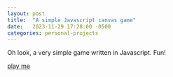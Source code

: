 ```yaml
---
layout: post
title:  "A simple Javascript canvas game"
date:   2023-11-29 17:28:00 -0500
categories: personal-projects
---
```


Oh look, a very simple game written in Javascript.  Fun!


[play me](https://ravib.dev/assets/game.html)



